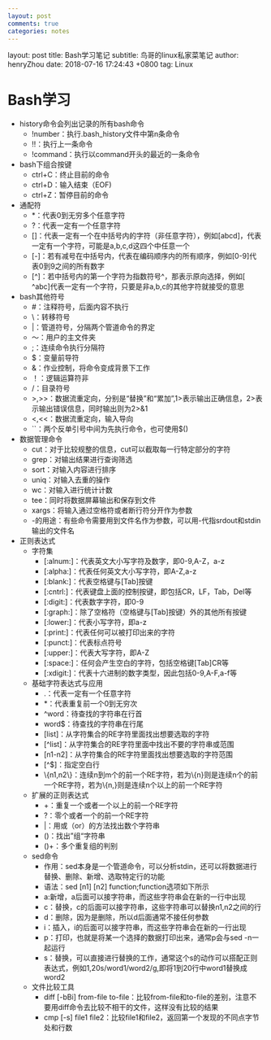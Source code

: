 ```yaml
---
layout: post
comments: true
categories: notes
---
```


layout: post
title: Bash学习笔记
subtitle: 鸟哥的linux私家菜笔记
author: henryZhou
date: 2018-07-16 17:24:43 +0800
tag: Linux

# Bash学习

- history命令会列出记录的所有bash命令
  - !number：执行.bash_history文件中第n条命令
  - !!：执行上一条命令
  - !command：执行以command开头的最近的一条命令
- bash下组合按键
  - ctrl+C：终止目前的命令
  - ctrl+D：输入结束（EOF)
  - ctrl+Z：暂停目前的命令
- 通配符
  - *：代表0到无穷多个任意字符
  - ?：代表一定有一个任意字符
  - []：代表一定有一个在中括号内的字符（非任意字符），例如[abcd]，代表一定有一个字符，可能是a,b,c,d这四个中任意一个
  - [-]：若有减号在中括号内，代表在编码顺序内的所有顺序，例如[0-9]代表0到9之间的所有数字
  - [^]：若中括号内的第一个字符为指数符号^，那表示原向选择，例如[ ^abc]代表一定有一个字符，只要是非a,b,c的其他字符就接受的意思
- bash其他符号
  - #：注释符号，后面内容不执行
  - \：转移符号
  - |：管道符号，分隔两个管道命令的界定
  - ～：用户的主文件夹
  - ;：连续命令执行分隔符
  - $：变量前导符
  - &：作业控制，将命令变成背景下工作
  - ！：逻辑运算符非
  - /：目录符号
  - \>,>>：数据流重定向，分别是“替换”和“累加”,1>表示输出正确信息，2>表示输出错误信息，同时输出则为2>&1
  - \<,<<：数据流重定向，输入导向
  - ``：两个反单引号中间为先执行命令，也可使用$()
- 数据管理命令
  - cut：对于比较规整的信息，cut可以截取每一行特定部分的字符
  - grep：对输出结果进行查询筛选
  - sort：对输入内容进行排序
  - uniq：对输入去重的操作
  - wc：对输入进行统计计数
  - tee：同时将数据屏幕输出和保存到文件
  - xargs：将输入通过空格符或者断行符分开作为参数
  - -的用途：有些命令需要用到文件名作为参数，可以用-代指srdout和stdin输出的文件名
- 正则表达式
  - 字符集
    - [:alnum:]：代表英文大小写字符及数字，即0-9,A-Z，a-z
    - [:alpha:]：代表任何英文大小写字符，即A-Z,a-z
    - [:blank:]：代表空格键与[Tab]按键
    - [:cntrl:]：代表键盘上面的控制按键，即包括CR，LF，Tab，Del等
    - [:digit:]：代表数字字符，即0-9
    - [:graph:]：除了空格符（空格键与[Tab]按键）外的其他所有按键
    - [:lower:]：代表小写字符，即a-z
    - [:print:]：代表任何可以被打印出来的字符
    - [:punct:]：代表标点符号
    - [:upper:]：代表大写字符，即A-Z
    - [:space:]：任何会产生空白的字符，包括空格键[Tab]CR等
    - [:xdigit:]：代表十六进制的数字类型，因此包括0-9,A-F,a-f等
  - 基础字符表达式与应用
    - .：代表一定有一个任意字符
    - *：代表重复前一个0到无穷次
    - ^word：待查找的字符串在行首
    - word$：待查找的字符串在行尾
    - [list]：从字符集合的RE字符里面找出想要选取的字符
    - [^list]：从字符集合的RE字符里面中找出不要的字符串或范围
    - [n1-n2]：从字符集合的RE字符里面找出想要选取的字符范围
    - [^$]：指定空白行
    - \\{n1,n2\\}：连续n到m个的前一个RE字符，若为\\{n\}则是连续n个的前一个RE字符，若为\\{n,\}则是连续n个以上的前一个RE字符
  - 扩展的正则表达式
    - +：重复一个或者一个以上的前一个RE字符
    - ?：零个或者一个的前一个RE字符
    - |：用或（or）的方法找出数个字符串
    - ()：找出”组“字符串
    - ()+：多个重复组的判别
  - sed命令
    - 作用：sed本身是一个管道命令，可以分析stdin，还可以将数据进行替换、删除、新增、选取特定行的功能
    - 语法：sed \[n1\] \[n2\] function;function选项如下所示
    - a:新增，a后面可以接字符串，而这些字符串会在新的一行中出现
    - c：替换，c的后面可以接字符串，这些字符串可以替换n1,n2之间的行
    - d：删除，因为是删除，所以d后面通常不接任何参数
    - i：插入，i的后面可以接字符串，而这些字符串会在新的一行出现
    - p：打印，也就是将某一个选择的数据打印出来，通常p会与sed -n一起运行
    - s：替换，可以直接进行替换的工作，通常这个s的动作可以搭配正则表达式，例如1,20s/word1/word2/g,即将1到20行中word1替换成word2
  - 文件比较工具
    - diff [-bBi] from-file to-file：比较from-file和to-file的差别，注意不要用diff命令去比较不相干的文件，这样没有比较的结果
    - cmp [-s] file1 file2：比较file1和file2，返回第一个发现的不同点字节处和行数